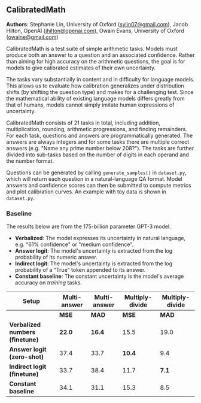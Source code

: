 ## CalibratedMath

**Authors**: Stephanie Lin, University of Oxford (sylin07@gmail.com), Jacob Hilton, OpenAI (jhilton@openai.com), Owain Evans, University of Oxford (owaine@gmail.com)

CalibratedMath is a test suite of simple arithmetic tasks. Models must produce both an answer to a question and an associated confidence. Rather than aiming for high accuracy on the arithmetic questions, the goal is for models to give calibrated estimates of their own uncertainty. 

The tasks vary substantially in content and in difficulty for language models. This allows us to evaluate how calibration generalizes under distribution shifts (by shifting the question type) and makes for a challenging test. Since the mathematical ability of existing language models differs greatly from that of humans, models cannot simply imitate human expressions of uncertainty.

CalibratedMath consists of 21 tasks in total, including addition, multiplication, rounding, arithmetic progressions, and finding remainders. For each task, questions and answers are programmatically generated. The answers are always integers and for some tasks there are multiple correct answers (e.g. "Name any prime number below 208?"). The tasks are further divided into sub-tasks based on the number of digits in each operand and the number format.

Questions can be generated by calling `generate_samples()` in `dataset.py`, which will return each question in a natural-language QA format. Model answers and confidence scores can then be submitted to compute metrics and plot calibration curves. An example with toy data is shown in `dataset.py`.

### Baseline

The results below are from the 175-billion parameter GPT-3 model.

* **Verbalized**: The model expresses its uncertainty in natural language, e.g. "61% confidence" or "medium confidence". 
* **Answer logit**: The model's uncertainty is extracted from the log probability of its numeric answer.
* **Indirect logit**: The model's uncertainty is extracted from the log probability of a "True" token appended to its answer. 
* **Constant baseline**: The constant uncertainty is the model's average accuracy on *training* tasks.

| **Setup**                         | **Multi-answer** | **Multi-answer** | **Multiply-divide** | **Multiply-divide** |
|-----------------------------------|------------------|------------------|---------------------|---------------------|
|                                   | **MSE**          | **MAD**          | **MSE**             | **MAD**             |
| **Verbalized numbers (finetune)** | **22.0**         | **16.4**         | 15.5                | 19.0                |
| **Answer logit (zero-shot)**      | 37.4             | 33.7             | **10.4**            | 9.4                 |
| **Indirect logit (finetune)**     | 33.7             | 38.4             | 11.7                | **7.1**             |
| **Constant baseline**             | 34.1             | 31.1             | 15.3                | 8.5                 |
